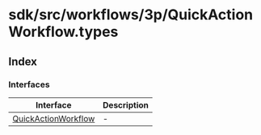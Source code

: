 # sdk/src/workflows/3p/QuickActionWorkflow.types

## Index

### Interfaces

| Interface | Description |
| ------ | ------ |
| [QuickActionWorkflow](interfaces/QuickActionWorkflow.md) | - |
